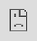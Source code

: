 ```yaml
---
title: How To Acquire Bitcoin
post_status: publish
featured_image: /_images/HowToAcquireBitcoin.jpeg
---
```


<iframe src="https://player.vimeo.com/video/847591690?badge=0&amp;autopause=0&amp;player_id=0&amp;app_id=58479" frameborder="0" allow="autoplay; fullscreen; picture-in-picture" allowfullscreen style="position:absolute;top:0;left:0;width:100%;height:100%;" title="039 How To Acquire Bitcoin"></iframe>

<div style="margin-bottom:30px;"></div>

## Transcript
So how can one now acquire bitcoin? There are in basically three ways to do that. 

- The first one is the one that most of us choose. We buy it on an exchange, an online exchange or a Bitcoin ATM where you basically sell your national currency and in exchange you get bitcoin.
- Earning bitcoin is actually the better option. So you could start working, I don't know, as a freelancer, as a content creator and asked to being paid in bitcoin. Also, as a freelancer, you could ask your company to be paid in bitcoin.
- And the third opportunity in general is mining bitcoin. Mining bitcoin is not an option for private people anymore because you need these specialized machines. In the early days of Bitcoin, it was possible to mine bitcoin on a regular computer.

And now we are looking into the details of these ways, how you can acquire bitcoin.
